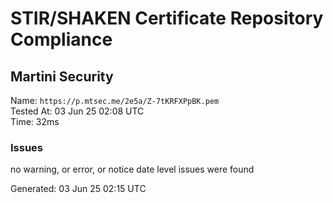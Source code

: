 # STIR/SHAKEN Certificate Repository Compliance

## Martini Security

Name: `https://p.mtsec.me/2e5a/Z-7tKRFXPpBK.pem`\
Tested At: 03 Jun 25 02:08 UTC\
Time: 32ms

### Issues

no warning, or error, or notice date level issues were found

Generated: 03 Jun 25 02:15 UTC